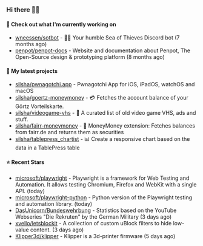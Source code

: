 ### Hi there 🦊👋

#### 👷 Check out what I'm currently working on

- [wneessen/sotbot](https://github.com/wneessen/sotbot) - 🏴‍☠️ Your humble Sea of Thieves Discord bot (7 months ago)
- [penpot/penpot-docs](https://github.com/penpot/penpot-docs) - Website and documentation about Penpot, The Open-Source design &amp; prototyping platform (8 months ago)

#### 🌱 My latest projects

- [silsha/pwnagotchi.app](https://github.com/silsha/pwnagotchi.app) - Pwnagotchi App for iOS, iPadOS, watchOS and macOS
- [silsha/goertz-moneymoney](https://github.com/silsha/goertz-moneymoney) - 💳 Fetches the account balance of your Görtz Vorteilskarte.
- [silsha/videogame-vhs](https://github.com/silsha/videogame-vhs) - 👾 A curated list of old video game VHS, ads and stuff.
- [silsha/fairr-moneymoney](https://github.com/silsha/fairr-moneymoney) - 💸 MoneyMoney extension: Fetches balances from fairr.de and returns them as securities
- [silsha/tablepress_chartist](https://github.com/silsha/tablepress_chartist) - 📊 Create a responsive chart based on the data in a TablePress table

#### ⭐ Recent Stars

- [microsoft/playwright](https://github.com/microsoft/playwright) - Playwright is a framework for Web Testing and Automation. It allows testing Chromium, Firefox and WebKit with a single API.  (today)
- [microsoft/playwright-python](https://github.com/microsoft/playwright-python) - Python version of the Playwright testing and automation library. (today)
- [DasUnicorn/Bundeswehrbung](https://github.com/DasUnicorn/Bundeswehrbung) - Statistics based on the YouTube Webseries &#34;Die Rekruten&#34; by the German Military (3 days ago)
- [xvello/letsblockit](https://github.com/xvello/letsblockit) - A collection of custom uBlock filters to hide low-value content. (3 days ago)
- [Klipper3d/klipper](https://github.com/Klipper3d/klipper) - Klipper is a 3d-printer firmware (5 days ago)
